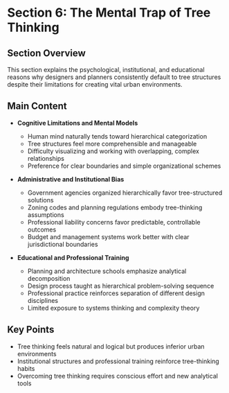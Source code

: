 # Section 6: The Mental Trap of Tree Thinking

## Section Overview
This section explains the psychological, institutional, and educational reasons why designers and planners consistently default to tree structures despite their limitations for creating vital urban environments.

## Main Content
- **Cognitive Limitations and Mental Models**
  - Human mind naturally tends toward hierarchical categorization
  - Tree structures feel more comprehensible and manageable
  - Difficulty visualizing and working with overlapping, complex relationships
  - Preference for clear boundaries and simple organizational schemes

- **Administrative and Institutional Bias**
  - Government agencies organized hierarchically favor tree-structured solutions
  - Zoning codes and planning regulations embody tree-thinking assumptions
  - Professional liability concerns favor predictable, controllable outcomes
  - Budget and management systems work better with clear jurisdictional boundaries

- **Educational and Professional Training**
  - Planning and architecture schools emphasize analytical decomposition
  - Design process taught as hierarchical problem-solving sequence
  - Professional practice reinforces separation of different design disciplines
  - Limited exposure to systems thinking and complexity theory

## Key Points
- Tree thinking feels natural and logical but produces inferior urban environments
- Institutional structures and professional training reinforce tree-thinking habits
- Overcoming tree thinking requires conscious effort and new analytical tools